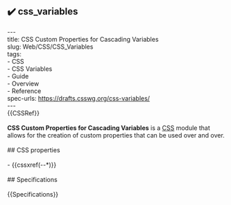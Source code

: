 ## ✔️ css_variables 
 ---<br/>title: CSS Custom Properties for Cascading Variables<br/>slug: Web/CSS/CSS_Variables<br/>tags:<br/>  - CSS<br/>  - CSS Variables<br/>  - Guide<br/>  - Overview<br/>  - Reference<br/>spec-urls: https://drafts.csswg.org/css-variables/<br/>---<br/>{{CSSRef}}<br/><br/>**CSS Custom Properties for Cascading Variables** is a [CSS](/en-US/docs/Web/CSS) module that allows for the creation of custom properties that can be used over and over.<br/><br/>## CSS properties<br/><br/>- {{cssxref(--*)}}<br/><br/>## Specifications<br/><br/>{{Specifications}}<br/>